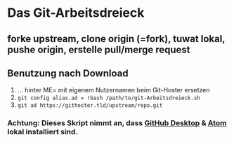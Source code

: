 # Das Git-Arbeitsdreieck

## forke upstream, clone origin (=fork), tuwat lokal, pushe origin, erstelle pull/merge request

## Benutzung nach Download
1. … hinter ME= mit eigenem Nutzernamen beim Git-Hoster ersetzen
1. `git config alias.ad = !bash /path/to/git-Arbeitsdreieck.sh`
1. `git ad https://githoster.tld/upstream/repo.git`

### Achtung: Dieses Skript nimmt an, dass [GitHub Desktop](https://github.com/desktop/) & [Atom](https://atom.io/) lokal installiert sind.
